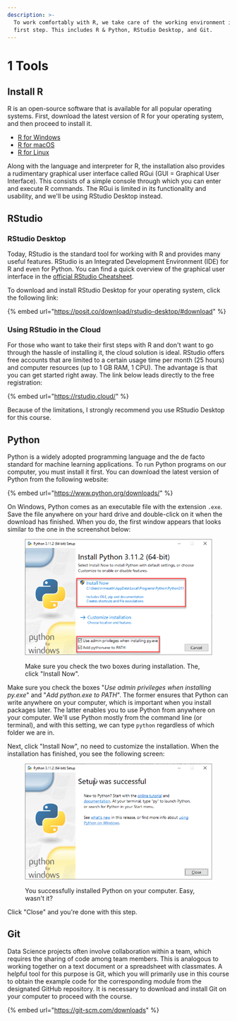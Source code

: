 ```yaml
---
description: >-
  To work comfortably with R, we take care of the working environment in the
  first step. This includes R & Python, RStudio Desktop, and Git.
---
```


# 1 Tools

## Install R

R is an open-source software that is available for all popular operating systems. First, download the latest version of R for your operating system, and then proceed to install it.

* [R for Windows](https://cran.r-project.org/bin/windows/base/)
* [R for macOS](https://cran.r-project.org/bin/macosx/)
* [R for Linux](https://cran.r-project.org/bin/linux/)

Along with the language and interpreter for R, the installation also provides a rudimentary graphical user interface called RGui (GUI = Graphical User Interface). This consists of a simple console through which you can enter and execute R commands. The RGui is limited in its functionality and usability, and we'll be using RStudio Desktop instead.&#x20;

## RStudio

### RStudio Desktop

Today, RStudio is the standard tool for working with R and provides many useful features. RStudio is an Integrated Development Environment (IDE) for R and even for Python. You can find a quick overview of the graphical user interface in the [official RStudio Cheatsheet](https://posit.co/wp-content/uploads/2022/10/rstudio-ide-1.pdf).

To download and install RStudio Desktop for your operating system, click the following link:

{% embed url="https://posit.co/download/rstudio-desktop/#download" %}

### Using RStudio in the Cloud

For those who want to take their first steps with R and don't want to go through the hassle of installing it, the cloud solution is ideal. RStudio offers free accounts that are limited to a certain usage time per month (25 hours) and computer resources (up to 1 GB RAM, 1 CPU). The advantage is that you can get started right away. The link below leads directly to the free registration:

{% embed url="https://rstudio.cloud/" %}

Because of the limitations, I strongly recommend you use RStudio Desktop for this course.

## Python

Python is a widely adopted programming language and the de facto standard for machine learning applications. To run Python programs on our computer, you must install it first. You can download the latest version of Python from the following website:

{% embed url="https://www.python.org/downloads/" %}

On Windows, Python comes as an executable file with the extension `.exe`. Save the file anywhere on your hard drive and double-click on it when the download has finished. When you do, the first window appears that looks similar to the one in the screenshot below:

<figure><img src="../.gitbook/assets/image (56).png" alt=""><figcaption><p>Make sure you check the two boxes during installation. The, click "Install Now".</p></figcaption></figure>

Make sure you check the boxes "_Use admin privileges when installing py.exe_" and "_Add python.exe to PATH_". The former ensures that Python can write anywhere on your computer, which is important when you install packages later. The latter enables you to use Python from anywhere on your computer. We'll use Python mostly from the command line (or terminal), and with this setting, we can type `python` regardless of which folder we are in.

Next, click "Install Now", no need to customize the installation. When the installation has finished, you see the following screen:

<figure><img src="../.gitbook/assets/image (57).png" alt=""><figcaption><p>You successfully installed Python on your computer. Easy, wasn't it?</p></figcaption></figure>

Click "Close" and you're done with this step.

## Git

Data Science projects often involve collaboration within a team, which requires the sharing of code among team members. This is analogous to working together on a text document or a spreadsheet with classmates. A helpful tool for this purpose is Git, which you will primarily use in this course to obtain the example code for the corresponding module from the designated GitHub repository. It is necessary to download and install Git on your computer to proceed with the course.

{% embed url="https://git-scm.com/downloads" %}
